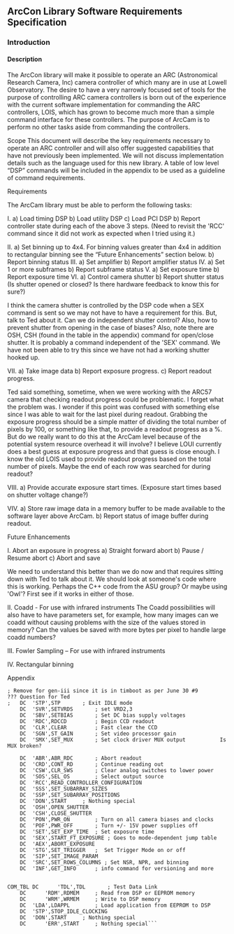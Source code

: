 
## ArcCon Library Software Requirements Specification


### Introduction

#### Description   
The ArcCon library will make it possible to operate an ARC (Astronomical Research Camera, Inc) camera
controller of which many are in use at Lowell Observatory.  The desire to have a very narrowly focused
set of tools for the purpose of controlling ARC camera controllers is born out of the experience with the
current software implementation for commanding the ARC controllers, LOIS, which has grown to become much
more than a simple command interface for these controllers.  The purpose of ArcCam is to perform no other
tasks aside from commanding the controllers.

Scope
This document will describe the key requirements necessary to operate an ARC controller and will also offer
suggested capabilities that have not previously been implemented. We will not discuss implementation details
such as the language used for this new library. A table of low level “DSP” commands will be included in the
appendix to be used as a guideline of command requirements. 


Requirements 

The ArcCam library must be able to perform the following tasks:

I.	a) Load timing DSP
b) Load utility DSP
c) Load PCI DSP
      b) Report controller state during each of the above 3 steps. (Need to revisit the 'RCC' command
      since it did not work as expected when I tried using it.)

II.	a) Set binning up to 4x4. For binning values greater than 4x4 in addition to rectangular binning see
       the “Future  Enhancements” section below.
      b) Report binning status
III.	a) Set amplifier
      b) Report amplifier status
IV.	a) Set 1 or more subframes
      b) Report subframe status
V.	a) Set exposure time
      b) Report exposure time
VI.	a) Control camera shutter
      b) Report shutter status (Is shutter opened or closed? Is there hardware feedback to know this for sure?)

I think the camera shutter is controlled by the DSP code when a SEX command is sent so we may not have
to have a requirement for this.  But, talk to Ted about it.  Can we do independent shutter control? Also,
how to prevent shutter from opening in the case of biases? Also, note there are OSH, CSH (found in the table
in the appendix) command for open/close shutter. It is probably a command independent of the 'SEX' command.
We have not been able to try this since we have not had a working shutter hooked up.


VII.	a) Take image data
      b) Report exposure progress. 
      c) Report readout progress.

Ted said something, sometime, when we were working with the ARC57 camera that checking readout progress
could be problematic.  I forget what the problem was. I wonder if this point was confused with something
else since I was able to wait for the last pixel during readout. Grabbing the exposure progress should be
a simple matter of dividing the total number of pixels by 100, or something like that, to provide a readout
progress as a %. But do
we really want to do this at the ArcCam level because of the potential system resource overhead it will involve?
I believe LOUI currently does a best guess at exposure progress and that guess is close enough. I know the old LOIS
used to provide readout progress based on the total number of pixels. Maybe the end of each row was searched for
during readout?

VIII. a) Provide accurate exposure start times.
           (Exposure start times based on shutter voltage change?)


VIV. a) Store raw image data in a memory buffer to be made available to the software layer above ArcCam.
      b) Report status of image buffer during readout.


Future Enhancements

I.	Abort an exposure in progress 
      a) Straight forward abort
      b) Pause / Resume abort
      c) Abort and save

We need to understand this better than we do now and that requires sitting down with Ted to talk about it.
We should look at someone's code where this is working. Perhaps the C++ code from the ASU group? Or maybe
using 'Owl'? First see if it works in either of those.

II.	Coadd - For use with infrared instruments
The Coadd possibilities will also have to have parameters set, for example, how many images can we coadd
without causing problems with the size of the values stored in memory?  Can the values be saved with more
bytes per pixel to handle large coadd numbers?

III.	Fowler Sampling – For use with infrared instruments

IV. Rectangular binning 
























Appendix

```	DC	'IDL',IDL  		; Put CCD in IDLE mode    
; Remove for gen-iii since it is in timboot as per June 30 #9                      ??? Question for Ted
;	DC	'STP',STP  		; Exit IDLE mode
	DC	'SVR',SETVRDS		; set VRD2,3
	DC	'SBV',SETBIAS 		; Set DC bias supply voltages  
	DC	'RDC',RDCCD 		; Begin CCD readout    
	DC	'CLR',CLEAR  		; Fast clear the CCD   
	DC	'SGN',ST_GAIN  		; Set video processor gain     
	DC  'SMX',SET_MUX       ; Set clock driver MUX output           Is MUX broken?

	DC	'ABR',ABR_RDC		; Abort readout
	DC	'CRD',CONT_RD		; Continue reading out
	DC	'CSW',CLR_SWS		; Clear analog switches to lower power
	DC	'SOS',SEL_OS		; Select output source
	DC	'RCC',READ_CONTROLLER_CONFIGURATION 
	DC	'SSS',SET_SUBARRAY_SIZES
	DC	'SSP',SET_SUBARRAY_POSITIONS
	DC	'DON',START		; Nothing special
	DC	'OSH',OPEN_SHUTTER
	DC	'CSH',CLOSE_SHUTTER
	DC	'PON',PWR_ON		; Turn on all camera biases and clocks
	DC	'POF',PWR_OFF		; Turn +/- 15V power supplies off
	DC	'SET',SET_EXP_TIME 	; Set exposure time
	DC	'SEX',START_FT_EXPOSURE	; Goes to mode-dependent jump table
	DC	'AEX',ABORT_EXPOSURE
	DC	'STG',SET_TRIGGER	;  Set Trigger Mode on or off
	DC	'SIP',SET_IMAGE_PARAM
	DC	'SRC',SET_ROWS_COLUMNS ; Set NSR, NPR, and binning
	DC	'INF',GET_INFO		; info command for versioning and more


COM_TBL	DC      'TDL',TDL		; Test Data Link
	DC      'RDM',RDMEM		; Read from DSP or EEPROM memory
	DC      'WRM',WRMEM		; Write to DSP memory        
	DC	'LDA',LDAPPL		; Load application from EEPROM to DSP
	DC	'STP',STOP_IDLE_CLOCKING
	DC	'DON',START		; Nothing special
	DC      'ERR',START		; Nothing special```


